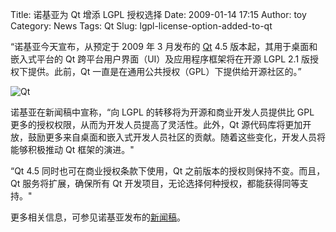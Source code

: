 Title: 诺基亚为 Qt 增添 LGPL 授权选择
Date: 2009-01-14 17:15
Author: toy
Category: News
Tags: Qt
Slug: lgpl-license-option-added-to-qt

“诺基亚今天宣布，从预定于 2009 年 3 月发布的
[Qt](http://linuxtoy.org/tag/qt) 4.5 版本起，其用于桌面和嵌入式平台的 Qt
跨平台用户界面（UI）及应用程序框架将在开源 LGPL 2.1
版授权下提供。此前，Qt 一直是在通用公共授权（GPL）下提供给开源社区的。”

![Qt](http://i.linuxtoy.org/i/logo/qt.png)

诺基亚在新闻稿中宣称，“向 LGPL 的转移将为开源和商业开发人员提供比 GPL
更多的授权权限，从而为开发人员提高了灵活性。此外，Qt
源代码库将更加开放，鼓励更多来自桌面和嵌入式开发人员社区的贡献。随着这些变化，开发人员将能够积极推动
Qt 框架的演进。"

“Qt 4.5 同时也可在商业授权条款下使用，Qt
之前版本的授权则保持不变。而且，Qt 服务将扩展，确保所有 Qt
开发项目，无论选择何种授权，都能获得同等支持。"

更多相关信息，可参见诺基亚发布的[新闻稿](http://www.qtsoftware.com/about-us-cn/news/lgpl-license-option-added-to-qt)。
